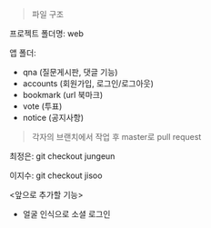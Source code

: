 > 파일 구조

프로젝트 폴더명: web

앱 폴더:
* qna (질문게시판, 댓글 기능)
* accounts (회원가입, 로그인/로그아웃)
* bookmark (url 북마크)
* vote (투표)
* notice (공지사항)


> 각자의 브랜치에서 작업 후 master로 pull request

최정은: git checkout jungeun

이지수: git checkout jisoo

<앞으로 추가할 기능>

* 얼굴 인식으로 소셜 로그인 
